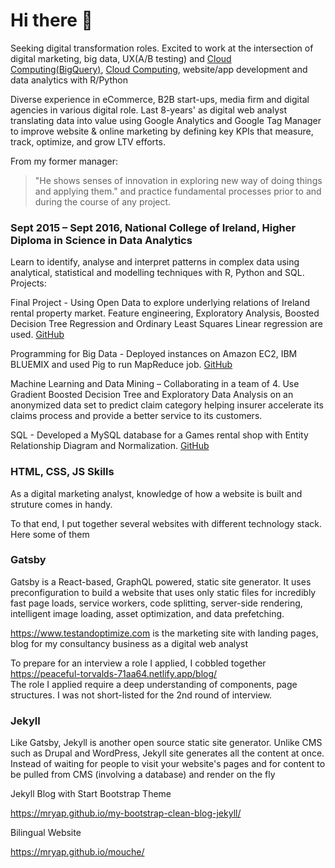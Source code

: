 # Hi there 👋

Seeking digital transformation roles. Excited to work at the intersection of digital marketing, big data, UX(A/B testing) and 
[Cloud Computing(BigQuery)](https://www.coursera.org/account/accomplishments/specialization/PKU7C2X2QRG8), [Cloud Computing](https://www.coursera.org/account/accomplishments/specialization/DXFGS4DLTRWU), website/app development and data analytics with R/Python

Diverse experience in eCommerce, B2B start-ups, media firm and digital agencies in various digital role. Last 8-years' as digital web analyst translating data into value using Google Analytics and Google Tag Manager to improve website & online marketing by defining key KPIs that measure, track, optimize, and grow LTV efforts. 

From my former manager: 
> "He shows senses of innovation in exploring new way of doing things and applying them." and practice fundamental processes prior to and during the course of any project. 

### Sept 2015 – Sept 2016, National College of Ireland, Higher Diploma in Science in Data Analytics
Learn to identify, analyse and interpret patterns in complex data using analytical, statistical and modelling techniques with R, Python and SQL.
Projects:

Final Project - Using Open Data to explore underlying relations of Ireland rental property market. Feature engineering, Exploratory Analysis, Boosted Decision Tree Regression and Ordinary Least Squares Linear regression are used. [GitHub](https://github.com/mryap/rtb)

Programming for Big Data - Deployed instances on Amazon EC2, IBM BLUEMIX and used Pig to run MapReduce job. [GitHub](https://github.com/mryap/Programming-for-Big-Data-Assignment/tree/master/Movies-MapReducePig)

Machine Learning and Data Mining – Collaborating in a team of 4. Use Gradient Boosted Decision Tree and Exploratory Data Analysis on an anonymized data set to predict claim category helping insurer accelerate its claims process and provide a better service to its customers. 

SQL - Developed a MySQL database for a Games rental shop with Entity Relationship Diagram and Normalization. [GitHub](https://gist.github.com/mryap/17b5b7d55f320d1fad821a4416e4a5fe)

### HTML, CSS, JS Skills
As a digital marketing analyst, knowledge of how a website is built and struture comes in handy.

To that end, I put together several websites with different technology stack. Here some of them


### Gatsby
Gatsby is a React-based, GraphQL powered, static site generator. It uses preconfiguration to build a website that uses only static files for incredibly fast page loads, service workers, code splitting, server-side rendering, intelligent image loading, asset optimization, and data prefetching.

https://www.testandoptimize.com is the marketing site with landing pages, blog for my consultancy business as a digital web analyst 

To prepare for an interview a role I applied, I cobbled together https://peaceful-torvalds-71aa64.netlify.app/blog/  
The role I applied require a deep understanding of components, page structures. I was not short-listed for the 2nd round of interview. 

### Jekyll 
Like Gatsby, Jekyll is another open source static site generator. Unlike CMS such as Drupal and WordPress, Jekyll site generates all the content at once. 
Instead of waiting for people to visit your website's pages and for content to be pulled from CMS (involving a database) and render on the fly

Jekyll Blog with Start Bootstrap Theme

https://mryap.github.io/my-bootstrap-clean-blog-jekyll/

Bilingual Website

https://mryap.github.io/mouche/










<!--
**mryap/mryap** is a ✨ _special_ ✨ repository because its `README.md` (this file) appears on your GitHub profile.

Here are some ideas to get you started:

- 🔭 I’m currently working on ...
- 🌱 I’m currently learning ...
- 👯 I’m looking to collaborate on ...
- 🤔 I’m looking for help with ...
- 💬 Ask me about ...
- 📫 How to reach me: ...
- 😄 Pronouns: ...
- ⚡ Fun fact: ...
-->
